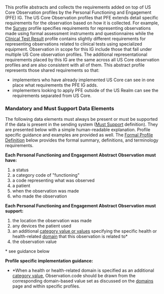 This profile abstracts and collects the requirements added on top of US Core Observation profiles by the Personal Functioning and Engagement (PFE) IG. The US Core Observation profiles that PFE extends detail specific requirements for the observation based on how it is collected. For example, the [Survey](http://hl7.org/fhir/us/core/STU5.0.1/StructureDefinition-us-core-observation-survey.html) profile specifies requirements for representing observations made using formal assessment instruments and questionnaires while the [Clinical Test Result](http://hl7.org/fhir/us/core/STU5.0.1/StructureDefinition-us-core-observation-clinical-test.html) profile contains slightly different requirements for representing observations related to clinical tests using specialized equipment. Observation in scope for this IG include those that fall under multiple US Core observation profiles. The additional representational requirements placed by this IG are the same across all US Core observation profiles and are also consistent with all of them. This abstract profile represents those shared requirements so that:
- implementers who have already implemented US Core can see in one place what requirements the PFE IG adds.
- implementers looking to apply PFE outside of the US Realm can see the requirements separated from US Core.

### Mandatory and Must Support Data Elements

The following data elements must always be present or must be supported if the data is present in the sending system ([Must Support](formal_specification.html#must-support) definition). They are presented below with a simple human-readable explanation.  Profile specific guidance and examples are provided as well.  The [Formal Profile Definition](#profile) below provides the formal summary, definitions, and terminology requirements.

**Each Personal Functioning and Engagement Abstract Observation must have:**

1. a status
1. a category code of "functioning"
1. a code representing what was observed
1. a patient
1. when the observation was made
1. who made the observation

**Each Personal Functioning and Engagement Abstract Observation must support:**

1. the location the observation was made
1. any devices the patient used
1. an additional [category value or values](ValueSet-pfe-category-vs.html) specifying the specific health or health-related [domain](domains.html) that this observation is related to*
1. the observation value

\* see guidance below

**Profile specific implementation guidance:**

* *When a health or health-related domain is specified as an additional [category value](ValueSet-pfe-category-vs.html), Observation.code should be drawn from the corresponding domain-based value set as discussed on the [domains](domains.html) page and within specific profiles.

